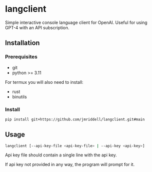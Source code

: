 # langclient

Simple interactive console language client for OpenAI. Useful for using GPT-4 with an API subscription.

## Installation

### Prerequisites

* git
* python >= 3.11

For termux you will also need to install:

* rust
* binutils


### Install

```bash
pip install git+https://github.com/jmriddell/langclient.git#main
```

## Usage

```bash
langclient [--api-key-file <api-key-file> | --api-key <api-key>]
```
Api key file should contain a single line with the api key.

If api key not provided in any way, the program will prompt for it.
